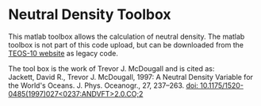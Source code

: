 # Neutral Density Toolbox

This matlab toolbox allows the calculation of neutral density. The matlab toolbox is not part of this code upload, but can be downloaded from the [TEOS-10 website](http://www.teos-10.org/preteos10_software/neutral_density.html) as legacy code.

The tool box is the work of Trevor J. McDougall and is cited as:  
Jackett, David R., Trevor J. McDougall, 1997: A Neutral Density Variable for the World's Oceans. J. Phys. Oceanogr., 27, 237–263. [doi: 10.1175/1520-0485(1997)027<0237:ANDVFT>2.0.CO;2](https://doi.org/10.1175/1520-0485(1997)027<0237:ANDVFT>2.0.CO;2)